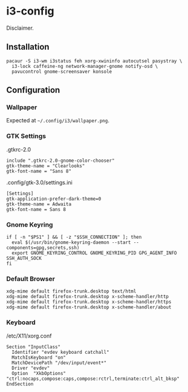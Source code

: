 # i3-config

Disclaimer.

## Installation

    pacaur -S i3-wm i3status feh xorg-xwininfo autocutsel pasystray \
      i3-lock caffeine-ng network-manager-gnome notify-osd \
      pavucontrol gnome-screensaver konsole

## Configuration

### Wallpaper

Expected at `~/.config/i3/wallpaper.png`.

### GTK Settings

.gtkrc-2.0

    include ".gtkrc-2.0-gnome-color-chooser"
    gtk-theme-name = "Clearlooks"
    gtk-font-name = "Sans 8"

.config/gtk-3.0/settings.ini

    [Settings]
    gtk-application-prefer-dark-theme=0
    gtk-theme-name = Adwaita
    gtk-font-name = Sans 8

### Gnome Keyring

    if [ -n "$PS1" ] && [ -z "$SSH_CONNECTION" ]; then
      eval $(/usr/bin/gnome-keyring-daemon --start --components=gpg,secrets,ssh)
      export GNOME_KEYRING_CONTROL GNOME_KEYRING_PID GPG_AGENT_INFO SSH_AUTH_SOCK
    fi

### Default Browser

    xdg-mime default firefox-trunk.desktop text/html
    xdg-mime default firefox-trunk.desktop x-scheme-handler/http
    xdg-mime default firefox-trunk.desktop x-scheme-handler/https
    xdg-mime default firefox-trunk.desktop x-scheme-handler/about

### Keyboard

/etc/X11/xorg.conf

    Section "InputClass"
      Identifier "evdev keyboard catchall"
      MatchIsKeyboard "on"
      MatchDevicePath "/dev/input/event*"
      Driver "evdev"
      Option  "XkbOptions"  "ctrl:nocaps,compose:caps,compose:rctrl,terminate:ctrl_alt_bksp"
    EndSection
